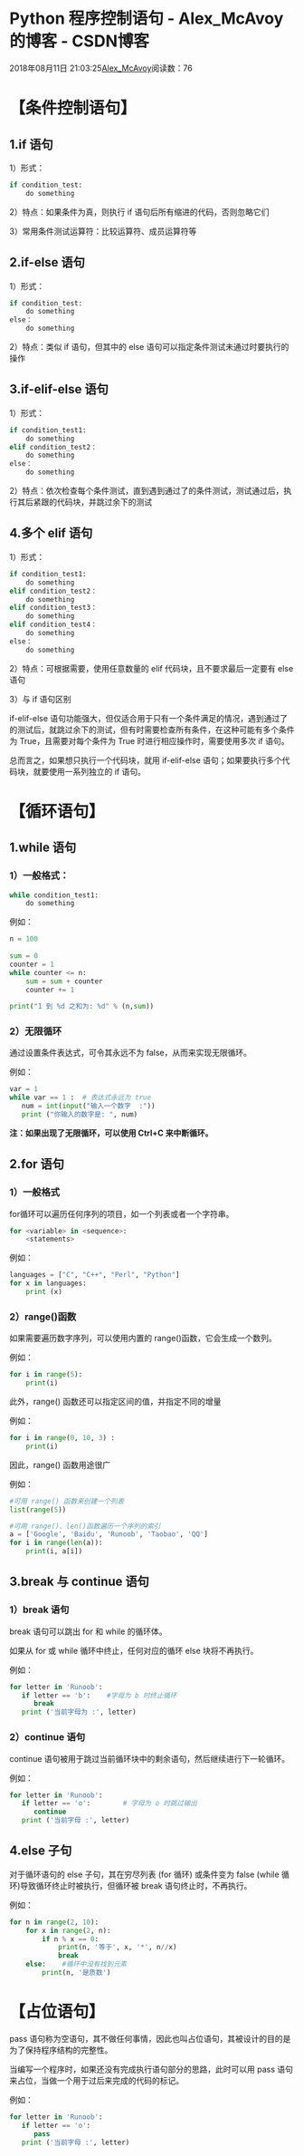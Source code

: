 # Python 程序控制语句 - Alex_McAvoy的博客 - CSDN博客





2018年08月11日 21:03:25[Alex_McAvoy](https://me.csdn.net/u011815404)阅读数：76








# 【条件控制语句】

## 1.if 语句

1）形式：

```python
if condition_test:
    do something
```

2）特点：如果条件为真，则执行 if 语句后所有缩进的代码，否则忽略它们

3）常用条件测试运算符：比较运算符、成员运算符等

## 2.if-else 语句

1）形式：

```python
if condition_test:
    do something
else：
    do something
```

2）特点：类似 if 语句，但其中的 else 语句可以指定条件测试未通过时要执行的操作

## 3.if-elif-else 语句

1）形式：

```python
if condition_test1:
    do something
elif condition_test2：
    do something
else：
    do something
```

2）特点：依次检查每个条件测试，直到遇到通过了的条件测试，测试通过后，执行其后紧跟的代码块，并跳过余下的测试

## 4.多个 elif 语句

1）形式：

```python
if condition_test1:
    do something
elif condition_test2：
    do something
elif condition_test3：
    do something
elif condition_test4：
    do something
else：
    do something
```

2）特点：可根据需要，使用任意数量的 elif 代码块，且不要求最后一定要有 else 语句

3）与 if 语句区别

if-elif-else 语句功能强大，但仅适合用于只有一个条件满足的情况，遇到通过了的测试后，就跳过余下的测试，但有时需要检查所有条件，在这种可能有多个条件为 True，且需要对每个条件为 True 时进行相应操作时，需要使用多次 if 语句。

总而言之，如果想只执行一个代码块，就用 if-elif-else 语句；如果要执行多个代码块，就要使用一系列独立的 if 语句。

# 【循环语句】

## 1.while 语句

### 1）一般格式：

```python
while condition_test1:
    do something
```

例如：

```python
n = 100
 
sum = 0
counter = 1
while counter <= n:
    sum = sum + counter
    counter += 1
 
print("1 到 %d 之和为: %d" % (n,sum))
```

### 2）无限循环

通过设置条件表达式，可令其永远不为 false，从而来实现无限循环。

例如：

```python
var = 1
while var == 1 :  # 表达式永远为 true
   num = int(input("输入一个数字  :"))
   print ("你输入的数字是: ", num)
```

**注：如果出现了无限循环，可以使用 Ctrl+C 来中断循环。**

## 2.for 语句

### 1）一般格式

for循环可以遍历任何序列的项目，如一个列表或者一个字符串。

```python
for <variable> in <sequence>:
    <statements>
```

例如：

```python
languages = ["C", "C++", "Perl", "Python"] 
for x in languages:
    print (x)
```

### 2）range()函数

如果需要遍历数字序列，可以使用内置的 range()函数，它会生成一个数列。

例如：

```python
for i in range(5):
    print(i)
```

此外，range() 函数还可以指定区间的值，并指定不同的增量

例如：

```python
for i in range(0, 10, 3) :
    print(i)
```

因此，range() 函数用途很广

例如：

```python
#可用 range() 函数来创建一个列表
list(range(5))

#可用 range()、len()函数遍历一个序列的索引
a = ['Google', 'Baidu', 'Runoob', 'Taobao', 'QQ']
for i in range(len(a)):
    print(i, a[i])
```

## 3.break 与 continue 语句

### 1）break 语句

break 语句可以跳出 for 和 while 的循环体。

如果从 for 或 while 循环中终止，任何对应的循环 else 块将不再执行。

例如：

```python
for letter in 'Runoob':
   if letter == 'b':    #字母为 b 时终止循环
      break
   print ('当前字母为 :', letter)
```

### 2）continue 语句

continue 语句被用于跳过当前循环块中的剩余语句，然后继续进行下一轮循环。

例如：

```python
for letter in 'Runoob':     
   if letter == 'o':        # 字母为 o 时跳过输出
      continue
   print ('当前字母 :', letter)
```

## 4.else 子句

对于循环语句的 else 子句，其在穷尽列表 (for 循环) 或条件变为 false (while 循环)导致循环终止时被执行，但循环被 break 语句终止时，不再执行。

例如：

```python
for n in range(2, 10):
    for x in range(2, n):
        if n % x == 0:
            print(n, '等于', x, '*', n//x)
            break
    else:    #循环中没有找到元素
        print(n, '是质数')
```

# 【占位语句】

pass 语句称为空语句，其不做任何事情，因此也叫占位语句，其被设计的目的是为了保持程序结构的完整性。

当编写一个程序时，如果还没有完成执行语句部分的思路，此时可以用 pass 语句来占位，当做一个用于过后来完成的代码的标记。

例如：

```python
for letter in 'Runoob': 
   if letter == 'o':
      pass
   print ('当前字母 :', letter)
```





